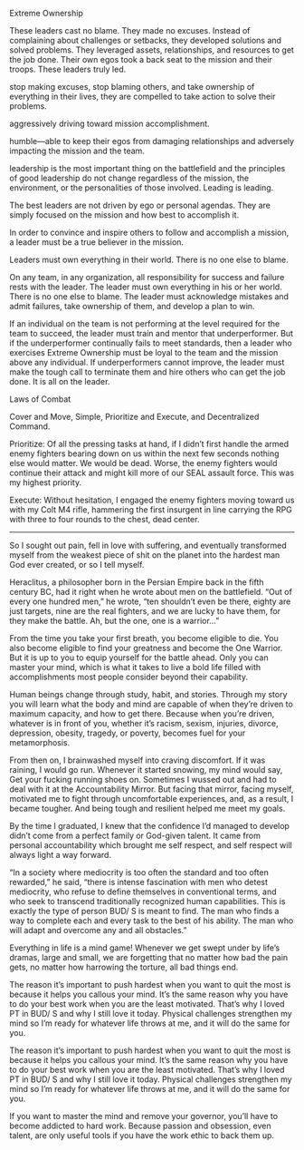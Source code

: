 Extreme Ownership

These leaders cast no blame. They made no excuses. Instead of complaining about challenges or setbacks, they developed solutions and solved problems. They leveraged assets, relationships, and resources to get the job done. Their own egos took a back seat to the mission and their troops. These leaders truly led.

stop making excuses, stop blaming others, and take ownership of everything in their lives, they are compelled to take action to solve their problems.

aggressively driving toward mission accomplishment.

humble—able to keep their egos from damaging relationships and adversely impacting the mission and the team.

leadership is the most important thing on the battlefield and the principles of good leadership do not change regardless of the mission, the environment, or the personalities of those involved. Leading is leading.

The best leaders are not driven by ego or personal agendas. They are simply focused on the mission and how best to accomplish it.

In order to convince and inspire others to follow and accomplish a mission, a leader must be a true believer in the mission.

Leaders must own everything in their world. There is no one else to blame.

On any team, in any organization, all responsibility for success and failure rests with the leader. The leader must own everything in his or her world. There is no one else to blame. The leader must acknowledge mistakes and admit failures, take ownership of them, and develop a plan to win.

If an individual on the team is not performing at the level required for the team to succeed, the leader must train and mentor that underperformer. But if the underperformer continually fails to meet standards, then a leader who exercises Extreme Ownership must be loyal to the team and the mission above any individual. If underperformers cannot improve, the leader must make the tough call to terminate them and hire others who can get the job done. It is all on the leader.

Laws of Combat

Cover and Move, Simple, Prioritize and Execute, and Decentralized Command.

Prioritize: Of all the pressing tasks at hand, if I didn’t first handle the armed enemy fighters bearing down on us within the next few seconds nothing else would matter. We would be dead. Worse, the enemy fighters would continue their attack and might kill more of our SEAL assault force. This was my highest priority.

Execute: Without hesitation, I engaged the enemy fighters moving toward us with my Colt M4 rifle, hammering the first insurgent in line carrying the RPG with three to four rounds to the chest, dead center.

---

 

So I sought out pain, fell in love with suffering, and eventually transformed myself from the weakest piece of shit on the planet into the hardest man God ever created, or so I tell myself.

Heraclitus, a philosopher born in the Persian Empire back in the fifth century BC, had it right when he wrote about men on the battlefield. “Out of every one hundred men,” he wrote, “ten shouldn’t even be there, eighty are just targets, nine are the real fighters, and we are lucky to have them, for they make the battle. Ah, but the one, one is a warrior…”

From the time you take your first breath, you become eligible to die. You also become eligible to find your greatness and become the One Warrior. But it is up to you to equip yourself for the battle ahead. Only you can master your mind, which is what it takes to live a bold life filled with accomplishments most people consider beyond their capability.

Human beings change through study, habit, and stories. Through my story you will learn what the body and mind are capable of when they’re driven to maximum capacity, and how to get there. Because when you’re driven, whatever is in front of you, whether it’s racism, sexism, injuries, divorce, depression, obesity, tragedy, or poverty, becomes fuel for your metamorphosis.

From then on, I brainwashed myself into craving discomfort. If it was raining, I would go run. Whenever it started snowing, my mind would say, Get your fucking running shoes on. Sometimes I wussed out and had to deal with it at the Accountability Mirror. But facing that mirror, facing myself, motivated me to fight through uncomfortable experiences, and, as a result, I became tougher. And being tough and resilient helped me meet my goals.

By the time I graduated, I knew that the confidence I’d managed to develop didn’t come from a perfect family or God-given talent. It came from personal accountability which brought me self respect, and self respect will always light a way forward.

“In a society where mediocrity is too often the standard and too often rewarded,” he said, “there is intense fascination with men who detest mediocrity, who refuse to define themselves in conventional terms, and who seek to transcend traditionally recognized human capabilities. This is exactly the type of person BUD/ S is meant to find. The man who finds a way to complete each and every task to the best of his ability. The man who will adapt and overcome any and all obstacles.” 

Everything in life is a mind game! Whenever we get swept under by life’s dramas, large and small, we are forgetting that no matter how bad the pain gets, no matter how harrowing the torture, all bad things end.

The reason it’s important to push hardest when you want to quit the most is because it helps you callous your mind. It’s the same reason why you have to do your best work when you are the least motivated. That’s why I loved PT in BUD/ S and why I still love it today. Physical challenges strengthen my mind so I’m ready for whatever life throws at me, and it will do the same for you.

The reason it’s important to push hardest when you want to quit the most is because it helps you callous your mind. It’s the same reason why you have to do your best work when you are the least motivated. That’s why I loved PT in BUD/ S and why I still love it today. Physical challenges strengthen my mind so I’m ready for whatever life throws at me, and it will do the same for you.

If you want to master the mind and remove your governor, you’ll have to become addicted to hard work. Because passion and obsession, even talent, are only useful tools if you have the work ethic to back them up.